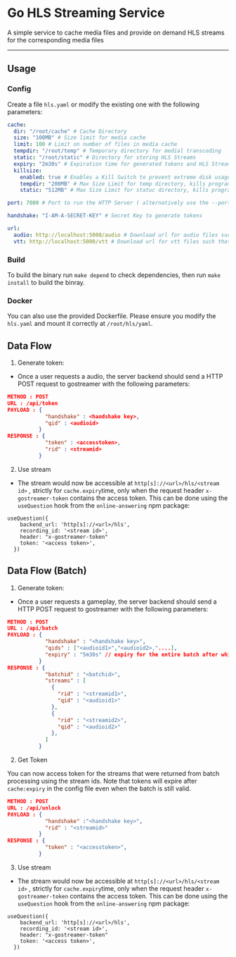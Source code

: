 # Go HLS Streaming Service

A simple service to cache media files and provide on demand HLS streams for the corresponding media files

---

## Usage

### Config

Create a file `hls.yaml` or modify the existing one with the following parameters:

```yaml
cache:
  dir: "/root/cache" # Cache Directory
  size: "100MB" # Size limit for media cache
  limit: 100 # Limit on number of files in media cache
  tempdir: "/root/temp" # Temporary directory for medial transcoding
  static: "/root/static" # Directory for storing HLS Streams
  expiry: "2m30s" # Expiration time for generated tokens and HLS Streams
  killsize:
    enabled: true # Enables a Kill Switch to prevent extreme disk usage.
    tempdir: "200MB" # Max Size Limit for temp directory, kills program if this is exceeded
    static: "512MB" # Max Size Limit for statuc directory, kills program if this is exceeded

port: 7000 # Port to run the HTTP Server ( alternatively use the --port flag)

handshake: "I-AM-A-SECRET-KEY" # Secret Key to generate tokens

url:
  audio: http://localhost:5000/audio # Download url for audio files such that for a given audio id, the download url is http://localhost:5000/audio/<id>
  vtt: http://localhost:5000/vtt # Download url for vtt files such that for a given audio id, the download url is http://localhost:5000/vtt/<id>
```

### Build

To build the binary run `make depend` to check dependencies, then run `make install` to build the binray.

### Docker

You can also use the provided Dockerfile. Please ensure you modify the `hls.yaml` and mount it correctly at `/root/hls/yaml`.

## Data Flow

1. Generate token:

- Once a user requests a audio, the server backend should send a HTTP POST request to gostreamer with the following parameters:

```json
METHOD : POST
URL : /api/token
PAYLOAD : {
            "handshake" : <handshake key>,
            "qid" : <audioid>
          }
RESPONSE : {
            "token" : <accesstoken>,
            "rid" : <streamid>
          }
```

2. Use stream

- The stream would now be accessible at `http[s]://<url>/hls/<stream id>` , strictly for `cache.expiry`time, only when the request header `x-gostreamer-token` contains the access token. This can be done using the `useQuestion` hook from the `online-answering` npm package:

```tsx
useQuestion({
    backend_url: 'http[s]://<url>/hls',
    recording_id: '<stream id>',
    header: "x-gostreamer-token"
    token: '<access token>',
  })
```

## Data Flow (Batch)

1. Generate token:

- Once a user requests a gameplay, the server backend should send a HTTP POST request to gostreamer with the following parameters:

```json
METHOD : POST
URL : /api/batch
PAYLOAD : {
            "handshake" : "<handshake key>",
            "qids" : ["<audioid1>","<audioid2>,"....],
            "expiry" : "5m30s" // expiry for the entire batch after which it would not be possible to request any token for this batch
          }
RESPONSE : {
            "batchid" : "<batchid>",
            "streams" : [
              {
                "rid" : "<streamid1>",
                "qid" : "<audioid1>"
              },
              {
                "rid" : "<streamid2>",
                "qid" : "<audioid2>"
              },
            ]
          }
```

2. Get Token

You can now access token for the streams that were returned from batch processing using the stream ids. Note that tokens will expire after `cache:expiry` in the config file even when the batch is still valid.

```json
METHOD : POST
URL : /api/unlock
PAYLOAD : {
            "handshake" :"<handshake key>",
            "rid" : "<streamid>"
          }
RESPONSE : {
            "token" : "<accesstoken>",
          }
```

3. Use stream

- The stream would now be accessible at `http[s]://<url>/hls/<stream id>` , strictly for `cache.expiry`time, only when the request header `x-gostreamer-token` contains the access token. This can be done using the `useQuestion` hook from the `online-answering` npm package:

```tsx
useQuestion({
    backend_url: 'http[s]://<url>/hls',
    recording_id: '<stream id>',
    header: "x-gostreamer-token"
    token: '<access token>',
  })
```
